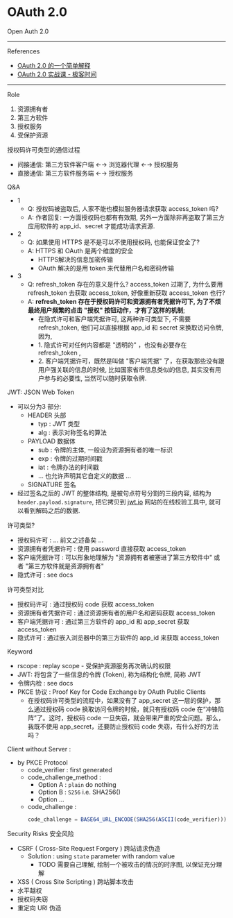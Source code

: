 # OAuth 2.0

Open Auth 2.0

---

References

- [OAuth 2.0 的一个简单解释](https://www.ruanyifeng.com/blog/2019/04/oauth_design.html)
- [OAuth 2.0 实战课 - 极客时间](https://time.geekbang.org/column/intro/100053901?utm_term=pc_interstitial_1267&tab=catalog)

---

Role

1. 资源拥有者
2. 第三方软件
3. 授权服务
4. 受保护资源

授权码许可类型的通信过程

- 间接通信: 第三方软件客户端 ←→ 浏览器代理 ←→ 授权服务
- 直接通信: 第三方软件服务端 ←→ 授权服务

Q&A

- 1
    - Q: 授权码被盗取后, 人家不能也模拟服务器请求获取 access_token 吗?
    - A: 作者回复: 一方面授权码也都有有效期, 另外一方面除非再盗取了第三方应用软件的 app_id、secret 才能成功请求资源.
- 2
    - Q: 如果使用 HTTPS 是不是可以不使用授权码, 也能保证安全了?
    - A: HTTPS 和 OAuth 是两个维度的安全
        - HTTPS解决的信息加密传输
        - OAuth 解决的是用 token 来代替用户名和密码传输
- 3
    - Q: refresh_token 存在的意义是什么?
        access_token 过期了, 为什么要用 refresh_token 去获取 access_token, 好像重新获取 access_token 也行?
    - A: **refresh_token 存在于授权码许可和资源拥有者凭据许可下, 为了不烦最终用户频繁的点击 "授权" 按钮动作，才有了这样的机制**;
        - 在隐式许可和客户端凭据许可, 这两种许可类型下, 不需要 refresh_token, 他们可以直接根据 app_id 和 secret 来换取访问令牌, 因为,
        - 1\. 隐式许可对任何内容都是 "透明的" ，也没有必要存在 refresh_token ,
        - 2\. 客户端凭据许可，既然是叫做 "客户端凭据" 了，在获取那些没有跟用户强关联的信息的时候, 比如国家省市信息类似的信息, 其实没有用户参与的必要性, 当然可以随时获取令牌.

JWT: JSON Web Token

- 可以分为3 部分:
    - HEADER 头部
        - typ : JWT 类型
        - alg : 表示对称签名的算法
    - PAYLOAD 数据体
        - sub : 令牌的主体, 一般设为资源拥有者的唯一标识
        - exp : 令牌的过期时间戳
        - iat : 令牌办法的时间戳 <!-- icehe: 全称是什么? 以便记忆 -->
        - … 也允许声明其它自定义的数据 …
    - SIGNATURE 签名
- 经过签名之后的 JWT 的整体结构, 是被句点符号分割的三段内容, 结构为 `header.payload.signature`, 把它拷贝到 [jwt.io](https://jwt.io/) 网站的在线校验工具中, 就可以看到解码之后的数据.

许可类型?

- 授权码许可 : … 前文之述备矣 …
- 资源拥有者凭据许可 : 使用 password 直接获取 access_token
- 客户端凭据许可 : 可以形象地理解为 "资源拥有者被塞进了第三方软件中" 或者 "第三方软件就是资源拥有者"
- 隐式许可 : see docs

许可类型对比

- 授权码许可 : 通过授权码 code 获取 access_token
- 资源拥有者凭据许可 : 通过资源拥有者的用户名和密码获取 access_token
- 客户端凭据许可 : 通过第三方软件的 app_id 和 app_secret 获取 access_token
- 隐式许可 : 通过嵌入浏览器中的第三方软件的 app_id 来获取 access_token

Keyword

- rscope : replay scope - 受保护资源服务再次确认的权限
- JWT: 将包含了一些信息的令牌 (Token), 称为结构化令牌, 简称 JWT
- 令牌内检 : see docs
- PKCE 协议 : Proof Key for Code Exchange by OAuth Public Clients
    - 在授权码许可类型的流程中，如果没有了 app_secret 这一层的保护，那么通过授权码 code 换取访问令牌的时候，就只有授权码 code 在“冲锋陷阵”了。这时，授权码 code 一旦失窃，就会带来严重的安全问题。那么，我既不使用 app_secret，还要防止授权码 code 失窃，有什么好的方法吗？

Client without Server :

- by PKCE Protocol
    - code_verifier : first generated
    - code_challenge_method :
        - Option A : `plain` do nothing
        - Option B : `S256` i.e. SHA256()
        - Option …
    - code_challenge :
        ```js
        code_challenge = BASE64_URL_ENCODE(SHA256(ASCII(code_verifier)))
        ```

Security Risks 安全风险

- CSRF ( Cross-Site Request Forgery ) 跨站请求伪造
    - Solution : using `state` parameter with random value
        - TODO 需要自己理解, 绘制一个被攻击的情况的时序图, 以保证充分理解
- XSS ( Cross Site Scripting ) 跨站脚本攻击
- 水平越权
- 授权码失窃
- 重定向 URI 伪造
